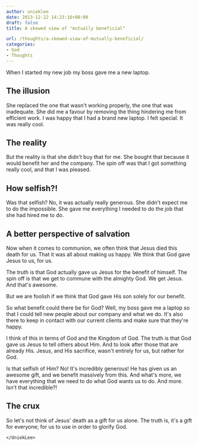 ```yaml
---
author: unieklee
date: 2013-12-22 14:23:16+00:00
draft: false
title: A skewed view of "mutually beneficial"

url: /thoughts/a-skewed-view-of-mutually-beneficial/
categories:
- God
- Thoughts
---
```


When I started my new job my boss gave me a new laptop.


## The illusion


She replaced the one that wasn't working properly, the one that was inadequate. She did me a favour by removing the thing hindering me from efficient work. I was happy that I had a brand new laptop. I felt special. It was really cool.


## The reality


But the reality is that she didn't buy that for me. She bought that because it would benefit her and the company. The spin off was that I got something really cool, and that I was pleased.


## How selfish?!


Was that selfish? No, it was actually really generous. She didn't expect me to do the impossible. She gave me everything I needed to do the job that she had hired me to do.


## A better perspective of salvation


Now when it comes to communion, we often think that Jesus died this death for us. That it was all about making us happy. We think that God gave Jesus to us, for us.

The truth is that God actually gave us Jesus for the benefit of himself. The spin off is that we get to commune with the almighty God. We get Jesus. And that's awesome.

But we are foolish if we think that God gave His son solely for our benefit.

So what benefit could there be for God? Well, my boss gave me a laptop so that I could tell new people about our company and what we do. It's also there to keep in contact with our current clients and make sure that they're happy.

I think of this in terms of God and the Kingdom of God. The truth is that God gave us Jesus to tell others about Him. And to look after those that are already His. Jesus, and His sacrifice, wasn't entirely for us, but rather for God.

Is that selfish of Him? No! It's incredibly generous! He has given us an awesome gift, and we benefit massively from this. And what's more, we have everything that we need to do what God wants us to do. And more. Isn't that incredible?!


## The crux


So let's not think of Jesus' death as a gift for us alone. The truth is, it's a gift for everyone; for us to use in order to glorify God.

`</UniekLee>`
